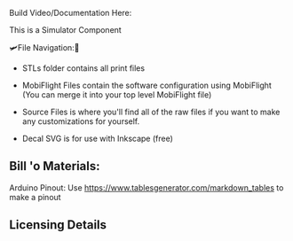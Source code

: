 Build Video/Documentation Here:

This is a Simulator Component

🛩File Navigation:🧭

- STLs folder contains all print files

- MobiFlight Files contain the software configuration using MobiFlight (You can merge it into your top level MobiFlight file)

- Source Files is where you'll find all of the raw files if you want to make any customizations for yourself.

- Decal SVG is for use with Inkscape (free)

## Bill 'o Materials:

Arduino Pinout: 
Use https://www.tablesgenerator.com/markdown_tables to make a pinout

## Licensing Details
